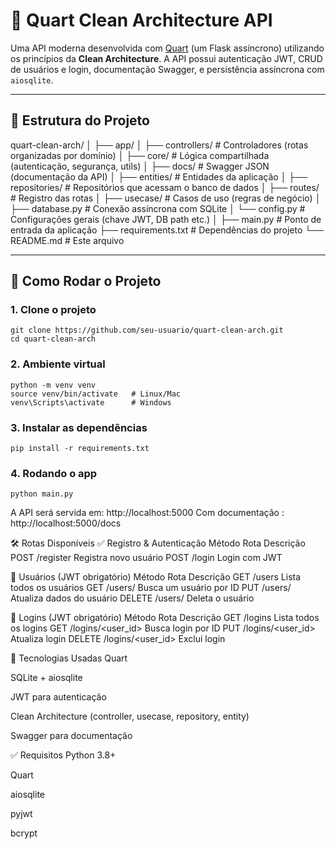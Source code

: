 # 🧼 Quart Clean Architecture API

Uma API moderna desenvolvida com [Quart](https://pgjones.gitlab.io/quart/) (um Flask assíncrono) utilizando os princípios da **Clean Architecture**. A API possui autenticação JWT, CRUD de usuários e login, documentação Swagger, e persistência assíncrona com `aiosqlite`.

---

## 📁 Estrutura do Projeto

quart-clean-arch/
│
├── app/
│ ├── controllers/ # Controladores (rotas organizadas por domínio)
│ ├── core/ # Lógica compartilhada (autenticação, segurança, utils)
│ ├── docs/ # Swagger JSON (documentação da API)
│ ├── entities/ # Entidades da aplicação
│ ├── repositories/ # Repositórios que acessam o banco de dados
│ ├── routes/ # Registro das rotas
│ ├── usecase/ # Casos de uso (regras de negócio)
│ ├── database.py # Conexão assíncrona com SQLite
│ └── config.py # Configurações gerais (chave JWT, DB path etc.)
│
├── main.py # Ponto de entrada da aplicação
├── requirements.txt # Dependências do projeto
└── README.md # Este arquivo


---

## 🚀 Como Rodar o Projeto

### 1. Clone o projeto

```
git clone https://github.com/seu-usuario/quart-clean-arch.git
cd quart-clean-arch
```

### 2. Ambiente virtual
```
python -m venv venv
source venv/bin/activate   # Linux/Mac
venv\Scripts\activate      # Windows
```

### 3. Instalar as dependências
```
pip install -r requirements.txt
```

### 4. Rodando o app
```
python main.py
```

A API será servida em: http://localhost:5000
Com documentação : http://localhost:5000/docs


🛠️ Rotas Disponíveis
✅ Registro & Autenticação
Método	Rota	Descrição
POST	/register	Registra novo usuário
POST	/login	Login com JWT

👤 Usuários (JWT obrigatório)
Método	Rota	Descrição
GET	/users	Lista todos os usuários
GET	/users/<id>	Busca um usuário por ID
PUT	/users/<id>	Atualiza dados do usuário
DELETE	/users/<id>	Deleta o usuário

🔐 Logins (JWT obrigatório)
Método	Rota	Descrição
GET	/logins	Lista todos os logins
GET	/logins/<user_id>	Busca login por ID
PUT	/logins/<user_id>	Atualiza login
DELETE	/logins/<user_id>	Exclui login


🧪 Tecnologias Usadas
Quart

SQLite + aiosqlite

JWT para autenticação

Clean Architecture (controller, usecase, repository, entity)

Swagger para documentação

✅ Requisitos
Python 3.8+

Quart

aiosqlite

pyjwt

bcrypt

